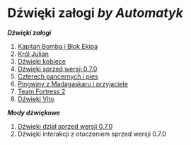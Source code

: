 # Dźwięki załogi *by Automatyk*

***Dźwięki załogi***

1. [Kapitan Bomba i Blok Ekipa](https://github.com/komandos84/wot_sounds/raw/master/bomba_crew_sounds/zip/BombaBlokEkipa.zip)
2. [Król Julian](https://github.com/komandos84/wot_sounds/raw/master/julian_crew_sounds/zip/KrolJulian.zip)
3. [Dźwięki kobiece](https://github.com/komandos84/wot_sounds/raw/master/kobitki_crew_sounds/zip/Kobitki.zip)
4. [Dźwięki sprzed wersji 0.7.0](https://github.com/komandos84/wot_sounds/raw/master/old_crew_sounds/zip/OldCrew_0.6.7.zip)
5. [Czterech pancernych i pies](https://github.com/komandos84/wot_sounds/raw/master/pancerni_crew_sounds/zip/Pancerni.zip)
6. [Pingwiny z Madagaskaru i przyjaciele](https://github.com/komandos84/wot_sounds/raw/master/pingwiny_crew_sounds/zip/Pingwiny%26Przyjaciele.zip)
7. [Team Fortress 2](https://github.com/komandos84/wot_sounds/raw/master/teamfortress2_crew_sounds/zip/TeamFortress.zip)
8. [Dźwięki Vito](https://github.com/komandos84/wot_sounds/raw/master/vito_crew_sounds/zip/CrewSoundsByVito.zip)

***Mody dźwiękowe***
1. [Dźwięki dział sprzed wersji 0.7.0](https://github.com/komandos84/wot_sounds/raw/master/old_sounds_of_gun/zip/old_sounds_of_gun.zip)
2. Dźwięki interakcji z otoczeniem sprzed wersji 0.7.0
